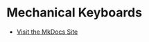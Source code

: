 # Mechanical Keyboards

* [Visit the MkDocs Site](https://brianjking.github.io/mechanical-keyboards/)